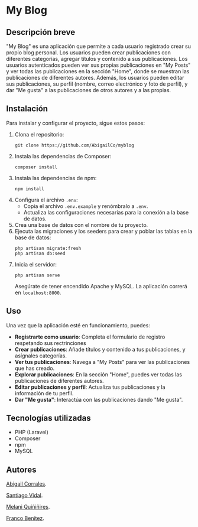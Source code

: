 
<body>

<h1>My Blog</h1>

<h2>Descripción breve</h2>
<p>"My Blog" es una aplicación que permite a cada usuario registrado crear su propio blog personal. Los usuarios pueden crear publicaciones con diferentes categorías, agregar títulos y contenido a sus publicaciones. Los usuarios autenticados pueden ver sus propias publicaciones en "My Posts" y ver todas las publicaciones en la sección "Home", donde se muestran las publicaciones de diferentes autores. Además, los usuarios pueden editar sus publicaciones, su perfil (nombre, correo electrónico y foto de perfil), y dar "Me gusta" a las publicaciones de otros autores y a las propias.</p>

<h2>Instalación</h2>
<p>Para instalar y configurar el proyecto, sigue estos pasos:</p>
<ol>
    <li>Clona el repositorio:
        <pre><code>git clone https://github.com/AbigailCo/myblog</code></pre>
    </li>
    <li>Instala las dependencias de Composer:
        <pre><code>composer install</code></pre>
    </li>
    <li>Instala las dependencias de npm:
        <pre><code>npm install</code></pre>
    </li>
    <li>Configura el archivo <code>.env</code>:
        <ul>
            <li>Copia el archivo <code>.env.example</code> y renómbralo a <code>.env</code>.</li>
            <li>Actualiza las configuraciones necesarias para la conexión a la base de datos.</li>
        </ul>
    </li>
    <li>Crea una base de datos con el nombre de tu proyecto.</li>
    <li>Ejecuta las migraciones y los seeders para crear y poblar las tablas en la base de datos:
        <pre><code>php artisan migrate:fresh
php artisan db:seed</code></pre>
    </li>
    <li>Inicia el servidor:
        <pre><code>php artisan serve</code></pre>
        Asegúrate de tener encendido Apache y MySQL. La aplicación correrá en <code>localhost:8000</code>.
    </li>
</ol>

<h2>Uso</h2>
<p>Una vez que la aplicación esté en funcionamiento, puedes:</p>
<ul>
    <li><strong>Registrarte como usuario</strong>: Completa el formulario de registro respetando sus rectrinciones</li>
    <li><strong>Crear publicaciones</strong>: Añade títulos y contenido a tus publicaciones, y asígnales categorías.</li>
    <li><strong>Ver tus publicaciones</strong>: Navega a "My Posts" para ver las publicaciones que has creado.</li>
    <li><strong>Explorar publicaciones</strong>: En la sección "Home", puedes ver todas las publicaciones de diferentes autores.</li>
    <li><strong>Editar publicaciones y perfil</strong>: Actualiza tus publicaciones y la información de tu perfil.</li>
    <li><strong>Dar "Me gusta"</strong>: Interactúa con las publicaciones dando "Me gusta".</li>
</ul>


<h2>Tecnologías utilizadas</h2>
<ul>
    <li>PHP (Laravel)</li>
    <li>Composer</li>
    <li>npm</li>
    <li>MySQL</li>
</ul>

<h2>Autores</h2>
<p>
<a href="https://github.com/AbigailCo">Abigail Corrales</a>.</p>
<a href="https://github.com/Santiag0Vidal">Santiago Vidal</a>.</p>
<a href="https://github.com/melaniquininires">Melani Quiñiñires</a>.</p>
<a href="https://github.com/BenitezFranco">Franco Benitez</a>.</p>

</body>
</html>

